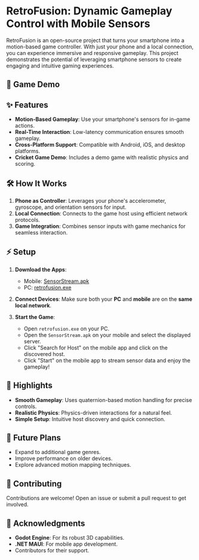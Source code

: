 # RetroFusion: Dynamic Gameplay Control with Mobile Sensors

RetroFusion is an open-source project that turns your smartphone into a motion-based game controller. With just your phone and a local connection, you can experience immersive and responsive gameplay. This project demonstrates the potential of leveraging smartphone sensors to create engaging and intuitive gaming experiences.

## 🎥 Game Demo

## ✨ Features
- **Motion-Based Gameplay**: Use your smartphone's sensors for in-game actions.
- **Real-Time Interaction**: Low-latency communication ensures smooth gameplay.
- **Cross-Platform Support**: Compatible with Android, iOS, and desktop platforms.
- **Cricket Game Demo**: Includes a demo game with realistic physics and scoring.

## 🛠️ How It Works
1. **Phone as Controller**: Leverages your phone's accelerometer, gyroscope, and orientation sensors for input.
2. **Local Connection**: Connects to the game host using efficient network protocols.
3. **Game Integration**: Combines sensor inputs with game mechanics for seamless interaction.

## ⚡ Setup
1. **Download the Apps**:
   - Mobile: [SensorStream.apk](https://dist.bishal0602.com.np/retrofusion/SensorStream.apk)
   - PC: [retrofusion.exe](http://dist.bishal0602.com.np/retrofusion/retrofusion.exe)
   
2. **Connect Devices**: Make sure both your **PC** and **mobile** are on the **same local network**.

3. **Start the Game**:
   - Open `retrofusion.exe` on your PC.
   - Open the `SensorStream.apk` on your mobile and select the displayed server.
   - Click "Search for Host" on the mobile app and click on the discovered host.
   - Click "Start" on the mobile app to stream sensor data and enjoy the gameplay!

## 🌟 Highlights
- **Smooth Gameplay**: Uses quaternion-based motion handling for precise controls.
- **Realistic Physics**: Physics-driven interactions for a natural feel.
- **Simple Setup**: Intuitive host discovery and quick connection.

## 🚀 Future Plans
- Expand to additional game genres.
- Improve performance on older devices.
- Explore advanced motion mapping techniques.

## 🤝 Contributing
Contributions are welcome! Open an issue or submit a pull request to get involved.

## 🙌 Acknowledgments
- **Godot Engine**: For its robust 3D capabilities.
- **.NET MAUI**: For mobile app development.  
- Contributors for their support.

